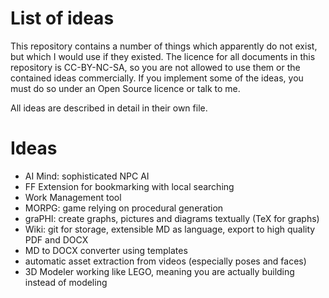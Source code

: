 # List of ideas

This repository contains a number of things which apparently do not exist, but which I would use if they existed.
The licence for all documents in this repository is CC-BY-NC-SA, so you are not allowed to use them or the contained ideas commercially. If you implement some of the ideas, you must do so under an Open Source licence or talk to me.

All ideas are described in detail in their own file.

# Ideas

- AI Mind: sophisticated NPC AI
- FF Extension for bookmarking with local searching
- Work Management tool
- MORPG: game relying on procedural generation
- graPHI: create graphs, pictures and diagrams textually (TeX for graphs)
- Wiki: git for storage, extensible MD as language, export to high quality PDF and DOCX
- MD to DOCX converter using templates
- automatic asset extraction from videos (especially poses and faces)
- 3D Modeler working like LEGO, meaning you are actually building instead of modeling

